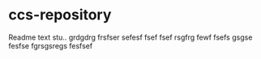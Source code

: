 # ccs-repository

Readme text
stu..
grdgdrg
frsfser
sefesf
fsef
fsef
rsgfrg
fewf
fsefs
gsgse
fesfse
fgrsgsregs
fesfsef


